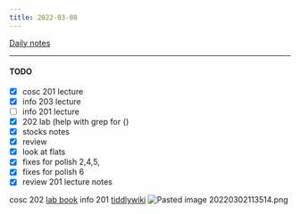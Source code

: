 ```yaml
---
title: 2022-03-08
---
```

[Daily notes](content/notes/daily-notes.md)

---

#### TODO
- [x] cosc 201 lecture
- [x] info 203 lecture
- [ ] info 201 lecture
- [x] 202 lab (help with grep for {)
- [x] stocks notes
- [x] review
- [x] look at flats
- [x] fixes for polish 2,4,5,
- [x] fixes for polish 6 
- [x] review 201 lecture notes

cosc 202 [lab book](https://cosc202.cspages.otago.ac.nz/lab-book/COSC202LabBook.pdf)
info 201 [tiddlywiki](https://isgb.otago.ac.nz/infosci/INFO201/labs_release/raw/master/output/info201_labs.html#%2FLabs%2FLab%2002%2FLab%202%3A%20Git%20and%20GitBucket:%5B%5B%2FLabs%2FLab%2002%2FLab%202%3A%20Git%20and%20GitBucket%5D%5D)
![Pasted image 20220302113514.png](None)